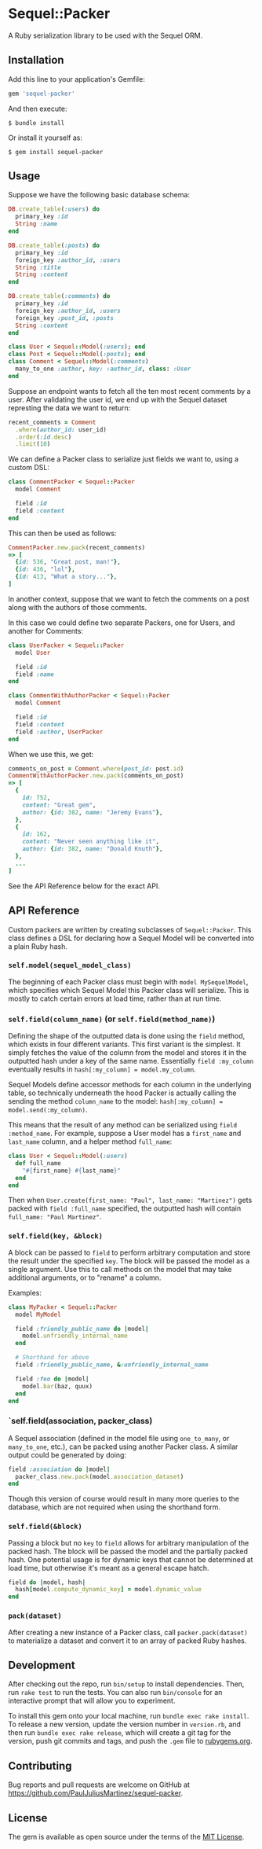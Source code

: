 # Sequel::Packer

A Ruby serialization library to be used with the Sequel ORM.

## Installation

Add this line to your application's Gemfile:

```ruby
gem 'sequel-packer'
```

And then execute:

    $ bundle install

Or install it yourself as:

    $ gem install sequel-packer

## Usage

Suppose we have the following basic database schema:

```ruby
DB.create_table(:users) do
  primary_key :id
  String :name
end

DB.create_table(:posts) do
  primary_key :id
  foreign_key :author_id, :users
  String :title
  String :content
end

DB.create_table(:comments) do
  primary_key :id
  foreign_key :author_id, :users
  foreign_key :post_id, :posts
  String :content
end

class User < Sequel::Model(:users); end
class Post < Sequel::Model(:posts); end
class Comment < Sequel::Model(:comments)
  many_to_one :author, key: :author_id, class: :User
end
```

Suppose an endpoint wants to fetch all the ten most recent comments by a user.
After validating the user id, we end up with the Sequel dataset represting the
data we want to return:

```ruby
recent_comments = Comment
  .where(author_id: user_id)
  .order(:id.desc)
  .limit(10)
```

We can define a Packer class to serialize just fields we want to, using a
custom DSL:

```ruby
class CommentPacker < Sequel::Packer
  model Comment

  field :id
  field :content
end
```

This can then be used as follows:

```ruby
CommentPacker.new.pack(recent_comments)
=> [
  {id: 536, "Great post, man!"},
  {id: 436, "lol"},
  {id: 413, "What a story..."},
]
```

In another context, suppose that we want to fetch the comments on a post along
with the authors of those comments.

In this case we could define two separate Packers, one for Users, and another
for Comments:

```ruby
class UserPacker < Sequel::Packer
  model User

  field :id
  field :name
end

class CommentWithAuthorPacker < Sequel::Packer
  model Comment

  field :id
  field :content
  field :author, UserPacker
end
```

When we use this, we get:

```ruby
comments_on_post = Comment.where(post_id: post.id)
CommentWithAuthorPacker.new.pack(comments_on_post)
=> [
  {
    id: 752,
    content: "Great gem",
    author: {id: 382, name: "Jeremy Evans"},
  },
  {
    id: 162,
    content: "Never seen anything like it",
    author: {id: 382, name: "Donald Knuth"},
  },
  ...
]
```

See the API Reference below for the exact API.

## API Reference

Custom packers are written by creating subclasses of `Sequel::Packer`. This
class defines a DSL for declaring how a Sequel Model will be converted into a
plain Ruby hash.

### `self.model(sequel_model_class)`

The beginning of each Packer class must begin with `model MySequelModel`, which
specifies which Sequel Model this Packer class will serialize. This is mostly
to catch certain errors at load time, rather than at run time.

### `self.field(column_name)` (or `self.field(method_name)`)

Defining the shape of the outputted data is done using the `field` method, which
exists in four different variants. This first variant is the simplest. It simply
fetches the value of the column from the model and stores it in the outputted
hash under a key of the same name. Essentially `field :my_column` eventually
results in `hash[:my_column] = model.my_column`.

Sequel Models define accessor methods for each column in the underlying table,
so technically underneath the hood Packer is actually calling the sending the
method `column_name` to the model: `hash[:my_column] = model.send(:my_column)`.

This means that the result of any method can be serialized using
`field :method_name`. For example, suppose a User model has a `first_name` and
`last_name` column, and a helper method `full_name`:

```ruby
class User < Sequel::Model(:users)
  def full_name
    "#{first_name} #{last_name}"
  end
end
```

Then when `User.create(first_name: "Paul", last_name: "Martinez")` gets packed
with `field :full_name` specified, the outputted hash will contain
`full_name: "Paul Martinez"`.

### `self.field(key, &block)`

A block can be passed to `field` to perform arbitrary computation and store the
result under the specified `key`. The block will be passed the model as a single
argument. Use this to call methods on the model that may take additional
arguments, or to "rename" a column.

Examples:

```ruby
class MyPacker < Sequel::Packer
  model MyModel

  field :friendly_public_name do |model|
    model.unfriendly_internal_name
  end

  # Shorthand for above
  field :friendly_public_name, &:unfriendly_internal_name

  field :foo do |model|
    model.bar(baz, quux)
  end
end
```

### `self.field(association, packer_class)

A Sequel association (defined in the model file using `one_to_many`, or
`many_to_one`, etc.), can be packed using another Packer class. A similar
output could be generated by doing:

```ruby
field :association do |model|
  packer_class.new.pack(model.association_dataset)
end
```

Though this version of course would result in many more queries to the database,
which are not required when using the shorthand form.

### `self.field(&block)`

Passing a block but no `key` to `field` allows for arbitrary manipulation of the
packed hash. The block will be passed the model and the partially packed hash.
One potential usage is for dynamic keys that cannot be determined at load time,
but otherwise it's meant as a general escape hatch.

```ruby
field do |model, hash|
  hash[model.compute_dynamic_key] = model.dynamic_value
end
```

### `pack(dataset)`

After creating a new instance of a Packer class, call `packer.pack(dataset)` to
materialize a dataset and convert it to an array of packed Ruby hashes.

## Development

After checking out the repo, run `bin/setup` to install dependencies. Then, run
`rake test` to run the tests. You can also run `bin/console` for an interactive
prompt that will allow you to experiment.

To install this gem onto your local machine, run `bundle exec rake install`. To
release a new version, update the version number in `version.rb`, and then run
`bundle exec rake release`, which will create a git tag for the version, push
git commits and tags, and push the `.gem` file to
[rubygems.org](https://rubygems.org).

## Contributing

Bug reports and pull requests are welcome on GitHub at
https://github.com/PaulJuliusMartinez/sequel-packer.


## License

The gem is available as open source under the terms of the
[MIT License](https://opensource.org/licenses/MIT).
